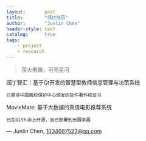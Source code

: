 ```yaml
---
layout:       post
title:        "项目经历"
author:       "Junlin Chen"
header-style: text
catalog:      true
tags:
    - project
    - research
---
```


> 萤火虽微，可亮星河

园丁智汇：基于Qt开发的智慧型教师信息管理与决策系统

    已获得中国版权保护中心颁发的软件著作权证书

MovieMate: 基于大数据的真值电影推荐系统

    已在Github上开源，且已部署到云服务器

— Junlin Chen, 1034687523@qq.com
